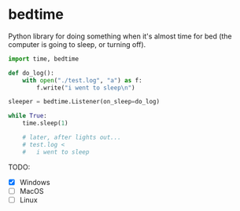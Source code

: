 # bedtime

Python library for doing something when it's almost time for bed (the computer is going to sleep, or turning off).

```py
import time, bedtime

def do_log():
    with open("./test.log", "a") as f:
        f.write("i went to sleep\n")

sleeper = bedtime.Listener(on_sleep=do_log)

while True:
    time.sleep(1)

    # later, after lights out...
    # test.log <
    #   i went to sleep
```

TODO:
* [x] Windows
* [ ] MacOS
* [ ] Linux
